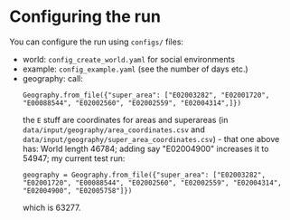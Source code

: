 Configuring the run
===================
You can configure the run using `configs/` files:

- world: `config_create_world.yaml` for social environments
- example: `config_example.yaml` (see the number of days etc.)
- geography: call:
  ```
  Geography.from_file({"super_area": ["E02003282", "E02001720", "E00088544", "E02002560", "E02002559", "E02004314",]})
  ```
  the `E` stuff are coordinates for areas and superareas (in `data/input/geography/area_coordinates.csv` and `data/input/geography/super_area_coordinates.csv`) - that one above has: World length 46784; adding say "E02004900" increases it to 54947; my current test run:
  ```
  geography = Geography.from_file({"super_area": ["E02003282", "E02001720", "E00088544", "E02002560", "E02002559", "E02004314", "E02004900", "E02005758"]})
  ```
  which is 63277.
